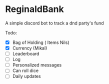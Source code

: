 # ReginaldBank
A simple discord bot to track a dnd party's fund

Todo:
- [x] Bag of Holding ( Items Nils)
- [x] Currency (Mikal)
- [ ] Leaderboard
- [ ] Log
- [ ] Personalized messages
- [ ] Can roll dice
- [ ] Daily updates
